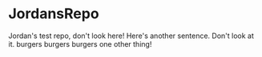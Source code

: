 # JordansRepo
Jordan's test repo, don't look here!
Here's another sentence. Don't look at it.
burgers burgers burgers
one other thing!